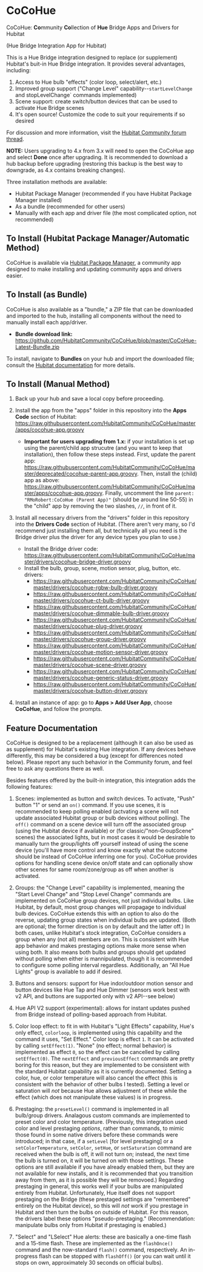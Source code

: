 # CoCoHue
CoCoHue: <b>Co</b>mmunity <b>Co</b>llection of <b>Hue</b> Bridge Apps and Drivers for Hubitat

(Hue Bridge Integration App for Hubitat)

This is a Hue Bridge integration designed to replace (or supplement) Hubitat's buit-in Hue Bridge
integration. It provides several advantages, including:
1. Access to Hue bulb "effects" (color loop, select/alert, etc.)
2. Improved group support ("Change Level" capability--`startLevelChange` and stopLevelChange` commands implemented)
3. Scene support: create switch/button devices that can be used to activate Hue Bridge scenes
4. It's open source! Customize the code to suit your requirements if so desired

For discussion and more information, visit the <a href="https://community.hubitat.com/t/release-cocohue-hue-bridge-integration-including-scenes/27978">Hubitat Community forum thread</a>.

**NOTE:** Users upgrading to 4.x from 3.x will need to open the CoCoHue app and select **Done** once after upgrading. It is recommended to download a hub backup before upgrading (restoring this backup is the best way to downgrade, as 4.x contains breaking changes).

Three installation methods are available:
- Hubitat Package Manager (recommended if you have Hubitat Package Manager installed)
- As a bundle (recommended for other users)
- Manually with each app and driver file  (the most complicated option, not recommended)

## To Install (Hubitat Package Manager/Automatic Method)

CoCoHue is available via <a href="https://community.hubitat.com/t/beta-hubitat-package-manager/38016">Hubitat Package
Manager</a>, a community app designed to make installing and updating community apps and drivers easier.

## To Install (as Bundle)

CoCoHue is also available as a "bundle," a ZIP file that can be downloaded and imported to the hub, installing
all components without the need to manually install each app/driver.

* **Bundle download link:** https://github.com/HubitatCommunity/CoCoHue/blob/master/CoCoHue-Latest-Bundle.zip

To install, navigate to **Bundles** on your hub and import the downloaded file; consult
the <a href="https://docs2.hubitat.com/en/user-interface/developer/bundles">Hubitat documentation</a>
for more details.

## To Install (Manual Method)
1. Back up your hub and save a local copy before proceeding.

2. Install the app  from the "apps" folder in this repository into the **Apps Code** section of Hubitat: https://raw.githubusercontent.com/HubitatCommunity/CoCoHue/master/apps/cocohue-app.groovy
    * **Important for users upgrading from 1.x:** if your installation is set up using the parent/child app strucutre (and you want to keep that installation), then
    follow these steps instead. First, update the parent app: https://raw.githubusercontent.com/HubitatCommunity/CoCoHue/master/deprecated/cocohue-parent-app.groovy. Then,
    install the (child) app as above: https://raw.githubusercontent.com/HubitatCommunity/CoCoHue/master/apps/cocohue-app.groovy. Finally, uncomment the
    line `parent: "RMoRobert:CoCoHue (Parent App)"` (should be around line 50-55) in the "child" app by removing the two slashes, `//`, in front of it.

3. Install all necessary drivers from the "drivers" folder in this repository into the **Drivers Code** section of Hubitat. (There aren't very many, so I'd recommend just installing them all, but technically all you need is the Bridge driver plus the driver for any device types you plan to use.)
    * Install the Bridge driver code: https://raw.githubusercontent.com/HubitatCommunity/CoCoHue/master/drivers/cocohue-bridge-driver.groovy
    * Install the bulb, group, scene, motion sensor, plug, button, etc. drivers:
      * https://raw.githubusercontent.com/HubitatCommunity/CoCoHue/master/drivers/cocohue-rgbw-bulb-driver.groovy
      * https://raw.githubusercontent.com/HubitatCommunity/CoCoHue/master/drivers/cocohue-ct-bulb-driver.groovy
      * https://raw.githubusercontent.com/HubitatCommunity/CoCoHue/master/drivers/cocohue-dimmable-bulb-driver.groovy
      * https://raw.githubusercontent.com/HubitatCommunity/CoCoHue/master/drivers/cocohue-plug-driver.groovy
      * https://raw.githubusercontent.com/HubitatCommunity/CoCoHue/master/drivers/cocohue-group-driver.groovy
      * https://raw.githubusercontent.com/HubitatCommunity/CoCoHue/master/drivers/cocohue-motion-sensor-driver.groovy
      * https://raw.githubusercontent.com/HubitatCommunity/CoCoHue/master/drivers/cocohue-scene-driver.groovy
      * https://raw.githubusercontent.com/HubitatCommunity/CoCoHue/master/drivers/cocohue-generic-status-driver.groovy
      * https://raw.githubusercontent.com/HubitatCommunity/CoCoHue/master/drivers/cocohue-button-driver.groovy
      
4. Install an instance of app: go to **Apps > Add User App**, choose **CoCoHue**, and follow the prompts.

## Feature Documentation
CoCoHue is designed to be a replacement (although it can also be used as as supplement) for Hubitat's existing Hue integration. If any devices behave differently, this
may be considered a bug (except for differences noted below). Please report any such behavior in the Community forum, and feel free
to ask any questions there as well.

Besides features offered by the built-in integration, this integration adds the following features:

1. Scenes: implemented as button and switch devices. To activate, "Push" button "1" or send an `on()` command. If you use
scenes, it is recommended to keep polling enabled (actvating a scene will not update associated Hubitat group or bulb
devices without polling). The `off()` command on a scene device will turn off the associated group (using the Hubitat device if
available) or (for classic/"non-GroupScene" scenes) the associated lights, but in most cases it would be desirable to manually
turn the group/lights off yourself instead of using the scene device (you'll have more control and know exactly what the outcome
should be instead of CoCoHue inferring one for you). CoCoHue provides options for handling scene device on/off state and can
optionally show other scenes for same room/zone/group as off when another is activated.

2. Groups: the "Change Level" capability is implemented, meaning the "Start Level Change" and "Stop Level Change" commands are
implemented on CoCoHue group devices, not just individual bulbs. Like Hubitat, by default, most group changes will propagage to
individual bulb devices. CoCoHue extends this with an option to also do the reverse, updating group states when individual bulbs are
updated. (Both are optional; the former direction is on by default and the latter off.) In both cases, unlike Hubitat's
stock integration, CoCoHue considers a group when any (not all) members are on. This is consistent with Hue app
behavior and makes prestaging options make more sense when using both. It also means both bulbs and groups should get
updated without polling when either is mannipulated, though it is recommended to configure some polling interval
regardless. Additionally, an "All Hue Lights" group is available to add if desired.

3. Buttons and sensors: support for Hue indor/outdoor motion sensor and button devices like Hue Tap and Hue Dimmer (sensors work best with v2 API, and buttons are supported only with v2 API--see below)

4. Hue API V2 support (experimental): allows for instant updates pushed from Bridge instead of polling-based approach from Hubitat.

5. Color loop effect: to fit in with Hubitat's "Light Effects" capability, Hue's only effect, `colorloop`, is implemented using
this capability and the command it uses, "Set Effect." Color loop is effect `1`. It can be activated by calling `setEffect(1)`.
"None" (no effect; normal behavior) is implemented as effect `0`, so the effect can be cancelled by calling `setEffect(0)`.
The `nextEffect` and `previousEffect` commands are pretty boring for this reason, but they are implemented to be consistent with
the standard Hubitat capability as it is currently documented. Setting a color, hue, or color temperature will also cancel the effect
(this is consistent with the behavior of other bulbs I tested). Setting a level or saturation will *not* because Hue allows adjustment
of these while the effect (which does not manipulate these values) is in progress.

6. Prestaging: the `presetLevel()` command is implemented in all bulb/group
drivers. Analagous custom commands are implemented to preset color and color temperature. (Previously, this
integration used color and level prestaging *options*, rather than commands, to mimic those found in some native drivers before
these commands were introduced; in that case, if a `setLevel` [for level prestaging] or a `setColorTemperature`, `setColor`, `setHue`, or `setSaturation` command
are received when the bulb is off, it will not turn on; instead, the next time the bulb is turned on, it will be turned on with those settings. These
options are still available if you have already enabled them, but they are not available for new installs, and it is recommended that you transition
away from them, as it is possible they will be removoed.) Regarding prestaging in general,
this works well if your bulbs are manipulated entirely from Hubitat. Unfortunately, Hue itself does not support prestaging on the Bridge (these prestaged settings are "remembered"
entirely on the Hubitat device), so this will *not* work if you prestage in Hubitat and then turn the bulbs on outside of Hubitat. For
this reason, the drivers label these options "pseudo-prestaging." (Recommendation: manipulate bulbs only from Hubitat if prestaging is enabled.)

7. "Select" and "LSelect" Hue alerts: these are basically a one-time flash and a 15-time flash. These are implemented as the
`flashOnce()` command and the now-standard `flash()` command, respectively. An in-progress flash can be stopped
with `flashOff()` (or you can wait until it stops on own, approximately 30 seconds on official bulbs).